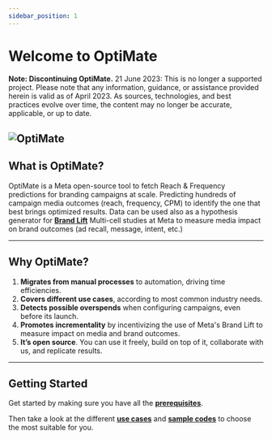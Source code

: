 ```yaml
---
sidebar_position: 1
---
```


# Welcome to OptiMate

**Note: Discontinuing OptiMate.** 21 June 2023: This is no longer a supported project. Please note that any information, guidance, or assistance provided herein is valid as of April 2023. As sources, technologies, and best practices evolve over time, the content may no longer be accurate, applicable, or up to date.

![OptiMate](\img\OptiMate-social-card.png)
---
## What is OptiMate?
OptiMate is a Meta open-source tool to fetch Reach & Frequency predictions for branding campaigns at scale. Predicting hundreds of campaign media outcomes (reach, frequency, CPM) to identify the one that best brings optimized results. Data can be used also as a hypothesis generator for **[Brand Lift](https://www.facebook.com/business/help/1693381447650068?id=546437386202686)** Multi-cell studies at Meta to measure media impact on brand outcomes (ad recall, message, intent, etc.)

---

## Why OptiMate?

1. **Migrates from manual processes** to automation, driving time efficiencies.
2. **Covers different use cases**, according to most common industry needs.​
3. **Detects possible overspends** when configuring campaigns, even before its launch.
4. **Promotes incrementality** by incentivizing the use of Meta's Brand Lift to measure impact on media and brand outcomes.​
5. **It’s open source**. You can use it freely, build on top of it, collaborate with us, and replicate results.  ​

---

## Getting Started

Get started by making sure you have all the **[prerequisites](https://github.com/fbsamples/OptiMate/blob/main/credentials/Guide%20Marketing%20API%20ENG%202021.pdf)**.

Then take a look at the different **[use cases](/docs/GettingStarted/Usage)** and **[sample codes](https://github.com/fbsamples/OptiMate/tree/main/codes)** to choose the most suitable for you.
